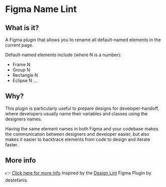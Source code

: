 # Figma Name Lint

## What is it?

A Figma plugin that allows you to rename all default-named elements in the current page.

Default-named elements include (where N is a number):

- Frame N
- Group N
- Rectangle N
- Eclipse N
  ...

## Why?

This plugin is particularly useful to prepare designs for developer-handoff, where developers usually name their variables and classes using the designers names.

Having the same element names in both Figma and your codebase makes the communication between designers and developer easier, but also makes it easier to backtrace elements from code to design and iterate faster.

## More info

👉 [Click here for more info](https://bit.ly/figma-name-linter)
Inspired by the [Design Lint](https://github.com/destefanis/design-lint) Figma Plugin by destefanis.
